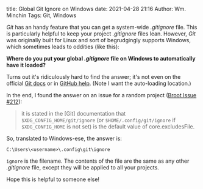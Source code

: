 title: Global Git Ignore on Windows
date: 2021-04-28 21:16
Author: Wm. Minchin
Tags: Git, Windows

*Git* has an handy feature that you can get a system-wide *.gitignore* file. This
is particularly helpful to keep your project *.gitignore* files lean. However,
*Git* was originally built for Linux and sort of begrudgingly supports Windows,
which sometimes leads to oddities (like this):

**Where do you put your global *.gitignore* file on Windows to automatically
have it loaded?**
<!-- read more -->

Turns out it's ridiculously hard to find the answer; it's not
even on the official [Git docs](https://git-scm.com/docs/gitignore) or in
[GitHub
help](https://docs.github.com/en/github/getting-started-with-github/ignoring-files).
(Note I want the auto-loading location.)

In the end, I found the answer on an issue for a random project
([Broot Issue #212](https://github.com/Canop/broot/issues/212)):

> it is stated in the [Git] documentation that `$XDG_CONFIG_HOME/git/ignore`
> (or `$HOME/.config/git/ignore` if `$XDG_CONFIG_HOME` is not set) is the
> default value of core.excludesFile.

So, translated to Windows-ese, the answer is:

`C:\Users\<username>\.config\git\ignore`

`ignore` is the filename. The contents of the file are the same as any other
*.gitignore* file, except they will be applied to all your projects.

Hope this is helpful to someone else!
